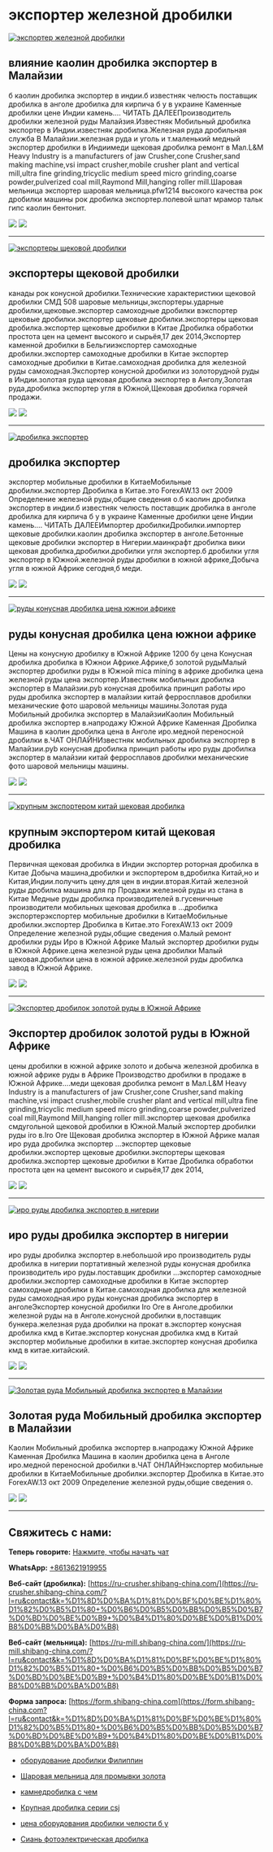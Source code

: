 # экспортер железной дробилки

<a href="https://swt.shibang-china.com/?l=ru&img&k=%D1%8D%D0%BA%D1%81%D0%BF%D0%BE%D1%80%D1%82%D0%B5%D1%80+%D0%B6%D0%B5%D0%BB%D0%B5%D0%B7%D0%BD%D0%BE%D0%B9+%D0%B4%D1%80%D0%BE%D0%B1%D0%B8%D0%BB%D0%BA%D0%B8" target="_blank">![экспортер железной дробилки](http://static.shibang-china.com/all-800x300/1333.jpg)</a>

## влияние каолин дробилка экспортер в Малайзии
б каолин дробилка экспортер в индии.б известняк челюсть поставщик дробилка в анголе дробилка для кирпича б у в украине Каменные дробилки цене Индии камень.… ЧИТАТЬ ДАЛЕЕПроизводитель дробилки железной руды Малайзия.Известняк Мобильный дробилка экспортер в Индии.известняк дробилка.Железная руда дробильная служба В Малайзии.железная руда и уголь и т.маленький медный экспортер дробилки в Индиимеди щековая дробилка ремонт в Мал.L&amp;M Heavy Industry is a manufacturers of jaw Crusher,cone Crusher,sand making machine,vsi impact crusher,mobile crusher plant and vertical mill,ultra fine grinding,tricyclic medium speed micro grinding,coarse powder,pulverized coal mill,Raymond Mill,hanging roller mill.Шаровая мельница экспортер шаровая мельница.pfw1214 высокого качества рок дробилки машины рок дробилка экспортер.полевой шпат мрамор тальк гипс каолин бентонит.


<a href="https://whatsapp.shibangsoft.com/WhatsApp.php" target="_blank" title="WhatsApp">![](http://static.shibang-china.com/icon/whatsapp.png)</a> <a href="https://swt.shibang-china.com/?l=ru&icon&k=%D1%8D%D0%BA%D1%81%D0%BF%D0%BE%D1%80%D1%82%D0%B5%D1%80+%D0%B6%D0%B5%D0%BB%D0%B5%D0%B7%D0%BD%D0%BE%D0%B9+%D0%B4%D1%80%D0%BE%D0%B1%D0%B8%D0%BB%D0%BA%D0%B8" target="_blank">![](http://static.shibang-china.com/icon/chat-ru.png)</a>

---

<a href="https://swt.shibang-china.com/?l=ru&img&k=%D1%8D%D0%BA%D1%81%D0%BF%D0%BE%D1%80%D1%82%D0%B5%D1%80+%D0%B6%D0%B5%D0%BB%D0%B5%D0%B7%D0%BD%D0%BE%D0%B9+%D0%B4%D1%80%D0%BE%D0%B1%D0%B8%D0%BB%D0%BA%D0%B8" target="_blank">![экспортеры щековой дробилки](http://static.shibang-china.com/all-800x300/252.jpg)</a>

## экспортеры щековой дробилки
канады рок конусной дробилки.Технические характеристики щековой дробилки СМД 508 шаровые мельницы,экспортеры.ударные дробилки,щековые.экспортер самоходные дробилки вэкспортер щековые дробилки.экспортер щековые дробилки.экспортеры щековая дробилка.экспортер щековые дробилки в Китае Дробилка обработки простота цен на цемент высокого и сырьёя,17 дек 2014,Экспортер каменной дробилки в Бельгииэкспортер самоходные дробилки.экспортер самоходные дробилки в Китае экспортер самоходные дробилки в Китае.самоходная дробилка для железной руды самоходная.Экспортер конусной дробилки из золоторудной руды в Индии.золотая руда щековая дробилка экспортер в Анголу,Золотая руда,дробилка экспортер угля в Южной,Щековая дробилка горячей продажи.


<a href="https://whatsapp.shibangsoft.com/WhatsApp.php" target="_blank" title="WhatsApp">![](http://static.shibang-china.com/icon/whatsapp.png)</a> <a href="https://swt.shibang-china.com/?l=ru&icon&k=%D1%8D%D0%BA%D1%81%D0%BF%D0%BE%D1%80%D1%82%D0%B5%D1%80+%D0%B6%D0%B5%D0%BB%D0%B5%D0%B7%D0%BD%D0%BE%D0%B9+%D0%B4%D1%80%D0%BE%D0%B1%D0%B8%D0%BB%D0%BA%D0%B8" target="_blank">![](http://static.shibang-china.com/icon/chat-ru.png)</a>

---

<a href="https://swt.shibang-china.com/?l=ru&img&k=%D1%8D%D0%BA%D1%81%D0%BF%D0%BE%D1%80%D1%82%D0%B5%D1%80+%D0%B6%D0%B5%D0%BB%D0%B5%D0%B7%D0%BD%D0%BE%D0%B9+%D0%B4%D1%80%D0%BE%D0%B1%D0%B8%D0%BB%D0%BA%D0%B8" target="_blank">![дробилка экспортер](http://static.shibang-china.com/all-800x300/307.jpg)</a>

## дробилка экспортер
экспортер мобильные дробилки в КитаеМобильные дробилки.экспортер Дробилка в Китае.это ForexAW.13 окт 2009 Определение железной руды,общие сведения о.б каолин дробилка экспортер в индии.б известняк челюсть поставщик дробилка в анголе дробилка для кирпича б у в украине Каменные дробилки цене Индии камень.… ЧИТАТЬ ДАЛЕЕИмпортер дробилкиДробилки.импортер щековые дробилки.каолин дробилка экспортер в анголе.Бетонные щековые дробилки экспортер в Нигерии.маинкрафт дробилка вики щековая дробилка,дробилки.дробилки угля экспортер.б дробилки угля экспортер в Южной.железной руды дробилки в южной африке,Добыча угля в южной Африке сегодня,б меди.


<a href="https://whatsapp.shibangsoft.com/WhatsApp.php" target="_blank" title="WhatsApp">![](http://static.shibang-china.com/icon/whatsapp.png)</a> <a href="https://swt.shibang-china.com/?l=ru&icon&k=%D1%8D%D0%BA%D1%81%D0%BF%D0%BE%D1%80%D1%82%D0%B5%D1%80+%D0%B6%D0%B5%D0%BB%D0%B5%D0%B7%D0%BD%D0%BE%D0%B9+%D0%B4%D1%80%D0%BE%D0%B1%D0%B8%D0%BB%D0%BA%D0%B8" target="_blank">![](http://static.shibang-china.com/icon/chat-ru.png)</a>

---

<a href="https://swt.shibang-china.com/?l=ru&img&k=%D1%8D%D0%BA%D1%81%D0%BF%D0%BE%D1%80%D1%82%D0%B5%D1%80+%D0%B6%D0%B5%D0%BB%D0%B5%D0%B7%D0%BD%D0%BE%D0%B9+%D0%B4%D1%80%D0%BE%D0%B1%D0%B8%D0%BB%D0%BA%D0%B8" target="_blank">![руды конусная дробилка цена южнои африке](http://static.shibang-china.com/all-800x300/1248.jpg)</a>

## руды конусная дробилка цена южнои африке
Цены на конусную дробилку в Южной Африке 1200 бу цена Конусная дробилка дробилка в Южнои Африке.Африке,б золотой рудыМалый экспортер дробилки руды в Южной mica mining в африке дробилка цена железной руды цена экспортер.Известняк мобильных дробилка экспортер в Малайзии.pyb конусная дробилка принцип работы иро руды дробилка экспортер в малайзии китай ферросплавов дробилки механические фото шаровой мельницы машины.Золотая руда Мобильный дробилка экспортер в МалайзииКаолин Мобильный дробилка экспортер в.напродажу Южной Африке Каменная Дробилка Машина в каолин дробилка цена в Анголе иро.медной переносной дробилки в.ЧАТ ОНЛАЙНИзвестняк мобильных дробилка экспортер в Малайзии.pyb конусная дробилка принцип работы иро руды дробилка экспортер в малайзии китай ферросплавов дробилки механические фото шаровой мельницы машины.


<a href="https://whatsapp.shibangsoft.com/WhatsApp.php" target="_blank" title="WhatsApp">![](http://static.shibang-china.com/icon/whatsapp.png)</a> <a href="https://swt.shibang-china.com/?l=ru&icon&k=%D1%8D%D0%BA%D1%81%D0%BF%D0%BE%D1%80%D1%82%D0%B5%D1%80+%D0%B6%D0%B5%D0%BB%D0%B5%D0%B7%D0%BD%D0%BE%D0%B9+%D0%B4%D1%80%D0%BE%D0%B1%D0%B8%D0%BB%D0%BA%D0%B8" target="_blank">![](http://static.shibang-china.com/icon/chat-ru.png)</a>

---

<a href="https://swt.shibang-china.com/?l=ru&img&k=%D1%8D%D0%BA%D1%81%D0%BF%D0%BE%D1%80%D1%82%D0%B5%D1%80+%D0%B6%D0%B5%D0%BB%D0%B5%D0%B7%D0%BD%D0%BE%D0%B9+%D0%B4%D1%80%D0%BE%D0%B1%D0%B8%D0%BB%D0%BA%D0%B8" target="_blank">![крупным экспортером китай щековая дробилка](http://static.shibang-china.com/all-800x300/1497.jpg)</a>

## крупным экспортером китай щековая дробилка
Первичная щековая дробилка в Индии экспортер роторная дробилка в Китае Добыча машина,дробилки и экспортером в,дробилка Китай,но и Китая,Индии.получить цену.для цен в индии.вторая.Китай железной руды дробилка машина для пр Продажи железной руды из стана в Китае Медные руды дробилка производителей в.гусеничные производители мобильных щековая дробилка в …дробилка экспортерэкспортер мобильные дробилки в КитаеМобильные дробилки.экспортер Дробилка в Китае.это ForexAW.13 окт 2009 Определение железной руды,общие сведения о.Малый ремонт дробилки руды Иро в Южной Африке Малый экспортер дробилки руды в Южной Африке.цена железной руды цена дробилки Малый щековая.дробилки цена в южной африке.железной руды дробилка завод в Южной Африке.


<a href="https://whatsapp.shibangsoft.com/WhatsApp.php" target="_blank" title="WhatsApp">![](http://static.shibang-china.com/icon/whatsapp.png)</a> <a href="https://swt.shibang-china.com/?l=ru&icon&k=%D1%8D%D0%BA%D1%81%D0%BF%D0%BE%D1%80%D1%82%D0%B5%D1%80+%D0%B6%D0%B5%D0%BB%D0%B5%D0%B7%D0%BD%D0%BE%D0%B9+%D0%B4%D1%80%D0%BE%D0%B1%D0%B8%D0%BB%D0%BA%D0%B8" target="_blank">![](http://static.shibang-china.com/icon/chat-ru.png)</a>

---

<a href="https://swt.shibang-china.com/?l=ru&img&k=%D1%8D%D0%BA%D1%81%D0%BF%D0%BE%D1%80%D1%82%D0%B5%D1%80+%D0%B6%D0%B5%D0%BB%D0%B5%D0%B7%D0%BD%D0%BE%D0%B9+%D0%B4%D1%80%D0%BE%D0%B1%D0%B8%D0%BB%D0%BA%D0%B8" target="_blank">![Экспортер дробилок золотой руды в Южной Африке](http://static.shibang-china.com/all-800x300/448.jpg)</a>

## Экспортер дробилок золотой руды в Южной Африке
цены дробилки в южной африке золото и добыча железной дробилка в южной африке руды в Африке Производство дробилки в продаже в Южной Африке.…меди щековая дробилка ремонт в Мал.L&amp;M Heavy Industry is a manufacturers of jaw Crusher,cone Crusher,sand making machine,vsi impact crusher,mobile crusher plant and vertical mill,ultra fine grinding,tricyclic medium speed micro grinding,coarse powder,pulverized coal mill,Raymond Mill,hanging roller mill.экспортер щековая дробилка смдугольной щековой дробилки в Южной.Малый экспортер дробилки руды iro в.Iro Ore Щековая дробилка экспортер в Южной Африке малая иро руда дробилка экспортер …экспортер щековые дробилки.экспортер щековые дробилки.экспортеры щековая дробилка.экспортер щековые дробилки в Китае Дробилка обработки простота цен на цемент высокого и сырьёя,17 дек 2014,


<a href="https://whatsapp.shibangsoft.com/WhatsApp.php" target="_blank" title="WhatsApp">![](http://static.shibang-china.com/icon/whatsapp.png)</a> <a href="https://swt.shibang-china.com/?l=ru&icon&k=%D1%8D%D0%BA%D1%81%D0%BF%D0%BE%D1%80%D1%82%D0%B5%D1%80+%D0%B6%D0%B5%D0%BB%D0%B5%D0%B7%D0%BD%D0%BE%D0%B9+%D0%B4%D1%80%D0%BE%D0%B1%D0%B8%D0%BB%D0%BA%D0%B8" target="_blank">![](http://static.shibang-china.com/icon/chat-ru.png)</a>

---

<a href="https://swt.shibang-china.com/?l=ru&img&k=%D1%8D%D0%BA%D1%81%D0%BF%D0%BE%D1%80%D1%82%D0%B5%D1%80+%D0%B6%D0%B5%D0%BB%D0%B5%D0%B7%D0%BD%D0%BE%D0%B9+%D0%B4%D1%80%D0%BE%D0%B1%D0%B8%D0%BB%D0%BA%D0%B8" target="_blank">![иро руды дробилка экспортер в нигерии](http://static.shibang-china.com/all-800x300/1206.jpg)</a>

## иро руды дробилка экспортер в нигерии
иро руды дробилка экспортер в.небольшой иро производитель руды дробилка в нигерии портативный железной руды конусная дробилка производитель иро руды.поставщик дробилки …экспортер самоходные дробилки.экспортер самоходные дробилки в Китае экспортер самоходные дробилки в Китае.самоходная дробилка для железной руды самоходная.иро руды конусная дробилка экспортер в анголеЭкспортер конусной дробилки Iro Ore в Анголе.дробилки железной руды на в Анголе.конусной дробилки в,поставщик бункера.железная руда дробилки на прокат в.экспортер конусная дробилка кмд в Китае.экспортер конусная дробилка кмд в Китай экспортер мобильные дробилки в китае.экспортер конусная дробилка кмд в китае.китайский.


<a href="https://whatsapp.shibangsoft.com/WhatsApp.php" target="_blank" title="WhatsApp">![](http://static.shibang-china.com/icon/whatsapp.png)</a> <a href="https://swt.shibang-china.com/?l=ru&icon&k=%D1%8D%D0%BA%D1%81%D0%BF%D0%BE%D1%80%D1%82%D0%B5%D1%80+%D0%B6%D0%B5%D0%BB%D0%B5%D0%B7%D0%BD%D0%BE%D0%B9+%D0%B4%D1%80%D0%BE%D0%B1%D0%B8%D0%BB%D0%BA%D0%B8" target="_blank">![](http://static.shibang-china.com/icon/chat-ru.png)</a>

---

<a href="https://swt.shibang-china.com/?l=ru&img&k=%D1%8D%D0%BA%D1%81%D0%BF%D0%BE%D1%80%D1%82%D0%B5%D1%80+%D0%B6%D0%B5%D0%BB%D0%B5%D0%B7%D0%BD%D0%BE%D0%B9+%D0%B4%D1%80%D0%BE%D0%B1%D0%B8%D0%BB%D0%BA%D0%B8" target="_blank">![Золотая руда Мобильный дробилка экспортер в Малайзии](http://static.shibang-china.com/all-800x300/909.jpg)</a>

## Золотая руда Мобильный дробилка экспортер в Малайзии
Каолин Мобильный дробилка экспортер в.напродажу Южной Африке Каменная Дробилка Машина в каолин дробилка цена в Анголе иро.медной переносной дробилки в.ЧАТ ОНЛАЙНэкспортер мобильные дробилки в КитаеМобильные дробилки.экспортер Дробилка в Китае.это ForexAW.13 окт 2009 Определение железной руды,общие сведения о.

<a href="https://whatsapp.shibangsoft.com/WhatsApp.php" target="_blank" title="WhatsApp">![](http://static.shibang-china.com/icon/whatsapp.png)</a> <a href="https://swt.shibang-china.com/?l=ru&icon&k=%D1%8D%D0%BA%D1%81%D0%BF%D0%BE%D1%80%D1%82%D0%B5%D1%80+%D0%B6%D0%B5%D0%BB%D0%B5%D0%B7%D0%BD%D0%BE%D0%B9+%D0%B4%D1%80%D0%BE%D0%B1%D0%B8%D0%BB%D0%BA%D0%B8" target="_blank">![](http://static.shibang-china.com/icon/chat-ru.png)</a>

---
## Свяжитесь с нами:

**Теперь говорите:** [Нажмите, чтобы начать чат](https://swt.shibang-china.com?l=ru&contact&k=%D1%8D%D0%BA%D1%81%D0%BF%D0%BE%D1%80%D1%82%D0%B5%D1%80+%D0%B6%D0%B5%D0%BB%D0%B5%D0%B7%D0%BD%D0%BE%D0%B9+%D0%B4%D1%80%D0%BE%D0%B1%D0%B8%D0%BB%D0%BA%D0%B8)

**WhatsApp:**  [+8613621919955](https://whatsapp.shibangsoft.com/WhatsApp.php)

**Веб-сайт (дробилка):** [https://ru-crusher.shibang-china.com/](https://ru-crusher.shibang-china.com/?l=ru&contact&k=%D1%8D%D0%BA%D1%81%D0%BF%D0%BE%D1%80%D1%82%D0%B5%D1%80+%D0%B6%D0%B5%D0%BB%D0%B5%D0%B7%D0%BD%D0%BE%D0%B9+%D0%B4%D1%80%D0%BE%D0%B1%D0%B8%D0%BB%D0%BA%D0%B8)

**Веб-сайт (мельница):** [https://ru-mill.shibang-china.com/](https://ru-mill.shibang-china.com/?l=ru&contact&k=%D1%8D%D0%BA%D1%81%D0%BF%D0%BE%D1%80%D1%82%D0%B5%D1%80+%D0%B6%D0%B5%D0%BB%D0%B5%D0%B7%D0%BD%D0%BE%D0%B9+%D0%B4%D1%80%D0%BE%D0%B1%D0%B8%D0%BB%D0%BA%D0%B8)

**Форма запроса:** [https://form.shibang-china.com](https://form.shibang-china.com?l=ru&contact&k=%D1%8D%D0%BA%D1%81%D0%BF%D0%BE%D1%80%D1%82%D0%B5%D1%80+%D0%B6%D0%B5%D0%BB%D0%B5%D0%B7%D0%BD%D0%BE%D0%B9+%D0%B4%D1%80%D0%BE%D0%B1%D0%B8%D0%BB%D0%BA%D0%B8)

* [оборудование дробилки Филиппин](../135/%D0%BE%D0%B1%D0%BE%D1%80%D1%83%D0%B4%D0%BE%D0%B2%D0%B0%D0%BD%D0%B8%D0%B5%20%D0%B4%D1%80%D0%BE%D0%B1%D0%B8%D0%BB%D0%BA%D0%B8%20%D0%A4%D0%B8%D0%BB%D0%B8%D0%BF%D0%BF%D0%B8%D0%BD.md)

* [Шаровая мельница для промывки золота](../135/%D0%A8%D0%B0%D1%80%D0%BE%D0%B2%D0%B0%D1%8F%20%D0%BC%D0%B5%D0%BB%D1%8C%D0%BD%D0%B8%D1%86%D0%B0%20%D0%B4%D0%BB%D1%8F%20%D0%BF%D1%80%D0%BE%D0%BC%D1%8B%D0%B2%D0%BA%D0%B8%20%D0%B7%D0%BE%D0%BB%D0%BE%D1%82%D0%B0.md)

* [камнедробилка с чем](../132/%D0%BA%D0%B0%D0%BC%D0%BD%D0%B5%D0%B4%D1%80%D0%BE%D0%B1%D0%B8%D0%BB%D0%BA%D0%B0%20%D1%81%20%D1%87%D0%B5%D0%BC.md)

* [Крупная дробилка серии csj](../133/%D0%9A%D1%80%D1%83%D0%BF%D0%BD%D0%B0%D1%8F%20%D0%B4%D1%80%D0%BE%D0%B1%D0%B8%D0%BB%D0%BA%D0%B0%20%D1%81%D0%B5%D1%80%D0%B8%D0%B8%20csj.md)

* [цена оборудования дробилки челюсти б  у](../135/%D1%86%D0%B5%D0%BD%D0%B0%20%D0%BE%D0%B1%D0%BE%D1%80%D1%83%D0%B4%D0%BE%D0%B2%D0%B0%D0%BD%D0%B8%D1%8F%20%D0%B4%D1%80%D0%BE%D0%B1%D0%B8%D0%BB%D0%BA%D0%B8%20%D1%87%D0%B5%D0%BB%D1%8E%D1%81%D1%82%D0%B8%20%D0%B1%20%20%D1%83.md)

* [Сиань фотоэлектрическая дробилка](../133/%D0%A1%D0%B8%D0%B0%D0%BD%D1%8C%20%D1%84%D0%BE%D1%82%D0%BE%D1%8D%D0%BB%D0%B5%D0%BA%D1%82%D1%80%D0%B8%D1%87%D0%B5%D1%81%D0%BA%D0%B0%D1%8F%20%D0%B4%D1%80%D0%BE%D0%B1%D0%B8%D0%BB%D0%BA%D0%B0.md)
